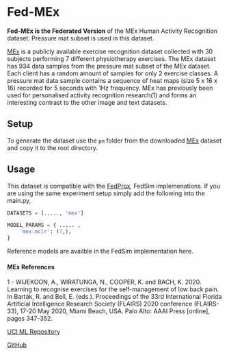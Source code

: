# Fed-MEx
**Fed-MEx is the Federated Version** of the MEx Human Activity Recognition dataset. Pressure mat subset is used in this dataset.

[MEx](https://archive.ics.uci.edu/ml/datasets/MEx) is a publicly available exercise recognition dataset collected with 30 subjects performing 7 different physiotherapy exercises. The MEx dataset has 934 data samples from the pressure mat subset of the MEx dataset. Each client has a random amount of samples for only 2 exercise classes. A pressure mat data sample contains a sequence of heat maps (size 5 x 16 x 16) recorded for 5 seconds with 1Hz frequency. 
MEx has previously been used for personalised activity recognition research(1) and forms an interesting contrast to the other image and text datasets.

## Setup
To generate the dataset use the ```pm``` folder from the downloaded [MEx](https://archive.ics.uci.edu/ml/datasets/MEx) dataset and copy it to the root directory.

## Usage
This dataset is compatible with the [FedProx](https://github.com/litian96/FedProx), FedSim implemenations. If you are using the same experiment setup simply add the following into the main.py,

```python
DATASETS = [....., 'mex']

MODEL_PARAMS = { ..... , 
    'mex.mclr': (7,), 
}

```

Reference models are availble in the FedSim implementation here.

#### MEx References

1 - WIJEKOON, A., WIRATUNGA, N., COOPER, K. and BACH, K. 2020. Learning to recognise exercises for the self-management of low back pain. In Barták, R. and Bell, E. (eds.). Proceedings of the 33rd International Florida Artificial Intelligence Research Society (FLAIRS) 2020 conference (FLAIRS-33), 17-20 May 2020, Miami Beach, USA. Palo Alto: AAAI Press [online], pages 347-352. 

[UCI ML Repository](https://archive.ics.uci.edu/ml/datasets/MEx)

[GitHub](https://github.com/anjanaw/mex)
